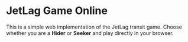 # JetLag Game Online

This is a simple web implementation of the JetLag transit game. Choose whether you are a **Hider** or **Seeker** and play directly in your browser.


